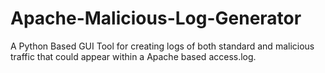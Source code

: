 # Apache-Malicious-Log-Generator
A Python Based GUI Tool for creating logs of both standard and malicious traffic that could appear within a Apache based access.log.
